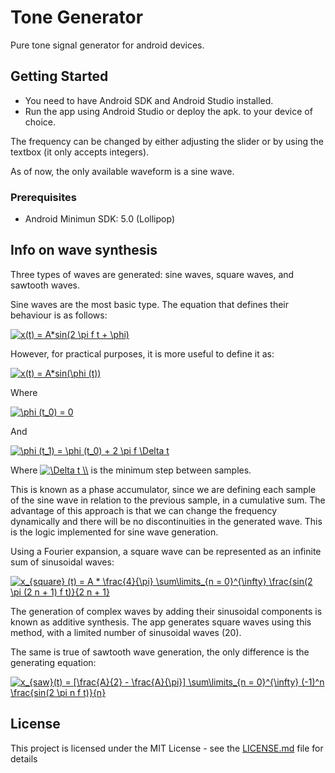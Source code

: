 # Tone Generator

Pure tone signal generator for android devices. 

## Getting Started

* You need to have Android SDK and Android Studio installed.
* Run the app using Android Studio or deploy the apk. to your device of choice.

The frequency can be changed by either adjusting the slider or by using the textbox (it only accepts
integers).

As of now, the only available waveform is a sine wave.

### Prerequisites

* Android Minimun SDK: 5.0 (Lollipop)

## Info on wave synthesis

Three types of waves are generated: sine waves, square waves, and sawtooth waves.

Sine waves are the most basic type. The equation that defines their behaviour
is as follows:

<a href="https://www.codecogs.com/eqnedit.php?latex=x(t)&space;=&space;A*sin(2&space;\pi&space;f&space;t&space;&plus;&space;\phi)" target="_blank"><img src="https://latex.codecogs.com/gif.latex?x(t)&space;=&space;A*sin(2&space;\pi&space;f&space;t&space;&plus;&space;\phi)" title="x(t) = A*sin(2 \pi f t + \phi)" /></a>

However, for practical purposes, it is more useful to define it as:

<a href="https://www.codecogs.com/eqnedit.php?latex=x(t)&space;=&space;A*sin(\phi&space;(t))" target="_blank"><img src="https://latex.codecogs.com/gif.latex?x(t)&space;=&space;A*sin(\phi&space;(t))" title="x(t) = A*sin(\phi (t))" /></a>

Where

<a href="https://www.codecogs.com/eqnedit.php?latex=\phi&space;(t_0)&space;=&space;0" target="_blank"><img src="https://latex.codecogs.com/gif.latex?\phi&space;(t_0)&space;=&space;0" title="\phi (t_0) = 0" /></a>

And

<a href="https://www.codecogs.com/eqnedit.php?latex=\phi&space;(t_1)&space;=&space;\phi&space;(t_0)&space;&plus;&space;2&space;\pi&space;f&space;\Delta&space;t" target="_blank"><img src="https://latex.codecogs.com/gif.latex?\phi&space;(t_1)&space;=&space;\phi&space;(t_0)&space;&plus;&space;2&space;\pi&space;f&space;\Delta&space;t" title="\phi (t_1) = \phi (t_0) + 2 \pi f \Delta t" /></a>

Where <a href="https://www.codecogs.com/eqnedit.php?latex=\Delta&space;t&space;\\" target="_blank"><img src="https://latex.codecogs.com/gif.latex?\Delta&space;t&space;\\" title="\Delta t \\" /></a>
is the minimum step between samples.

This is known as a phase accumulator, since we are defining each sample of the sine wave
in relation to the previous sample, in a cumulative sum. The advantage of this approach
is that we can change the frequency dynamically and there will be no discontinuities in the generated
wave. This is the logic implemented for sine wave generation.

Using a Fourier expansion, a square wave can be represented as an infinite sum
of sinusoidal waves:

<a href="https://www.codecogs.com/eqnedit.php?latex=x_{square}(t)&space;=&space;A&space;*&space;\frac{4}{\pi}&space;\sum\limits_{n&space;=&space;0}^{\infty}&space;\frac{sin(2&space;\pi&space;(2&space;n&space;&plus;&space;1)&space;f&space;t)}{2&space;n&space;&plus;&space;1}" target="_blank"><img src="https://latex.codecogs.com/gif.latex?x_{square}(t)&space;=&space;A&space;*&space;\frac{4}{\pi}&space;\sum\limits_{n&space;=&space;0}^{\infty}&space;\frac{sin(2&space;\pi&space;(2&space;n&space;&plus;&space;1)&space;f&space;t)}{2&space;n&space;&plus;&space;1}" title="x_{square} (t) = A * \frac{4}{\pi} \sum\limits_{n = 0}^{\infty} \frac{sin(2 \pi (2 n + 1) f t)}{2 n + 1}" /></a>

The generation of complex waves by adding their sinusoidal components is known as
additive synthesis. The app generates square waves using this method, with a limited number of
sinusoidal waves (20).

The same is true of sawtooth wave generation, the only difference is the generating equation:

<a href="https://www.codecogs.com/eqnedit.php?latex=x_{saw}(t)&space;=&space;[\frac{A}{2}&space;-&space;\frac{A}{\pi}]&space;\sum\limits_{n&space;=&space;0}^{\infty}&space;(-1)^n&space;\frac{sin(2&space;\pi&space;n&space;f&space;t)}{n}" target="_blank"><img src="https://latex.codecogs.com/gif.latex?x_{saw}(t)&space;=&space;[\frac{A}{2}&space;-&space;\frac{A}{\pi}]&space;\sum\limits_{n&space;=&space;0}^{\infty}&space;(-1)^n&space;\frac{sin(2&space;\pi&space;n&space;f&space;t)}{n}" title="x_{saw}(t) = [\frac{A}{2} - \frac{A}{\pi}] \sum\limits_{n = 0}^{\infty} (-1)^n \frac{sin(2 \pi n f t)}{n}" /></a>


## License

This project is licensed under the MIT License - see the [LICENSE.md](LICENSE.md) file for details
